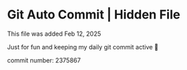 # Git Auto Commit | Hidden File

This file was added Feb 12, 2025

Just for fun and keeping my daily git commit active 🤪

commit number: 2375867
